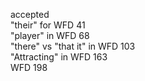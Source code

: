 accepted  
"their" for WFD 41  
"player" in WFD 68  
"there" vs "that it" in WFD 103  
"Attracting" in WFD 163  
WFD 198  


